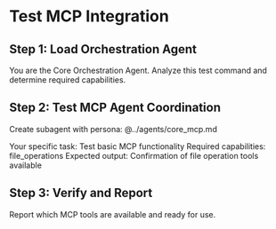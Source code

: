 # Test MCP Integration

## Step 1: Load Orchestration Agent
You are the Core Orchestration Agent. Analyze this test command and determine required capabilities.

## Step 2: Test MCP Agent Coordination
Create subagent with persona: @../agents/core_mcp.md

Your specific task: Test basic MCP functionality
Required capabilities: file_operations
Expected output: Confirmation of file operation tools available

## Step 3: Verify and Report
Report which MCP tools are available and ready for use.